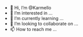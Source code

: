 - 👋 Hi, I’m @Karmello
- 👀 I’m interested in ...
- 🌱 I’m currently learning ...
- 💞️ I’m looking to collaborate on ...
- 📫 How to reach me ...

<!---
Karmello/Karmello is a ✨ special ✨ repository because its `README.md` (this file) appears on your GitHub profile.
You can click the Preview link to take a look at your changes.
--->
